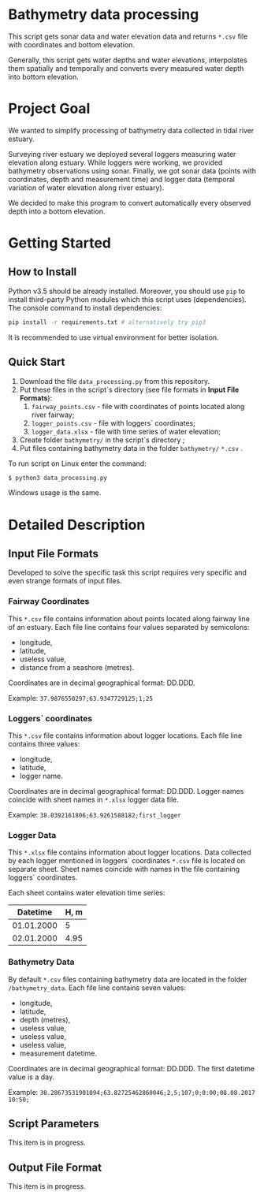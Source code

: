 # Bathymetry data processing
This script gets sonar data and water elevation data and returns
`*.csv` file with coordinates and bottom elevation.

Generally, this script gets water depths and water elevations, 
interpolates them spatially and temporally and converts every measured water depth
into bottom elevation.

# Project Goal
We wanted to simplify processing of bathymetry data collected in tidal river
estuary.

Surveying river estuary we deployed several loggers measuring water elevation
along estuary. While loggers were working, we provided bathymetry observations
using sonar. Finally, we got sonar data (points with coordinates, depth and measurement time)
and logger data (temporal variation of water elevation along river estuary). 

We decided to make this program to convert automatically every observed depth into a bottom 
elevation.

# Getting Started
 
## How to Install
Python v3.5 should be already installed. Moreover, you should use `pip` to install 
third-party Python modules which this script uses (dependencies).
The console command to install dependencies:
```bash
pip install -r requirements.txt # alternatively try pip3
```
It is recommended to use virtual environment for better isolation.

## Quick Start

1. Download the file `data_processing.py` from this repository.
2. Put these files in the script`s directory (see file formats in **Input File Formats**):
    1. `fairway_points.csv` - file with coordinates of points located along 
    river fairway; 
    2. `logger_points.csv` - file with loggers` coordinates;
    3. `logger_data.xlsx` - file with time series of water elevation;
3. Create folder `bathymetry/` in the script\`s directory ;
4. Put files containing bathymetry data in the folder `bathymetry/` `*.csv` .

To run script on Linux enter the command:
```bash
$ python3 data_processing.py
```

Windows usage is the same.

# Detailed Description

## Input File Formats

Developed to solve the specific task this script requires very specific and 
even strange formats of input files.

### Fairway Coordinates

This `*.csv` file contains information about points located along
fairway line of an estuary. Each file line contains four values separated 
by semicolons:
- longitude, 
- latitude, 
- useless value, 
- distance from a seashore (metres).

Coordinates are in decimal geographical format: DD.DDD.

Example: `37.9876550297;63.9347729125;1;25`

### Loggers` coordinates

This `*.csv` file contains information about logger locations. 
Each file line contains three values: 
- longitude, 
- latitude,
- logger name.

Coordinates are in decimal geographical format: DD.DDD. 
Logger names coincide with sheet names in `*.xlsx` logger data file.

Example: `38.0392161806;63.9261588182;first_logger`

### Logger Data

This `*.xlsx` file contains information about logger locations.
Data collected by each logger mentioned in loggers\` coordinates `*.csv` file 
is located on separate sheet. Sheet names coincide with names in
the file containing loggers` coordinates.

Each sheet contains water elevation time series:

 Datetime   | H, m 
------------| ----
 01.01.2000 |  5       
 02.01.2000 |  4.95    

### Bathymetry Data

By default `*.csv` files containing bathymetry data are located in 
the folder `/bathymetry_data`.
Each file line contains seven values:
- longitude, 
- latitude,
- depth (metres),
- useless value,
- useless value, 
- useless value, 
- measurement datetime.

Coordinates are in decimal geographical format: DD.DDD.
The first datetime value is a day.

Example: `38.28673531901094;63.82725462860046;2,5;107;0;0:00;08.08.2017 10:50;`

## Script Parameters

This item is in progress.

## Output File Format

This item is in progress.
 

